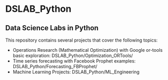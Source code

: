 # DSLAB_Python
## Data Science Labs in Python

This repository contains several projects that cover the following topics:

* Operations Research (Mathematical Optimization) with Google or-tools basic exploration: DSLAB_Python/Optimization_ORTools/
* Time series forecasting with Facebook Prophet examples: DSLAB_Python/Forecasting_FBProphet/
* Machine Learning Projects: DSLAB_Python/ML_Engineering
